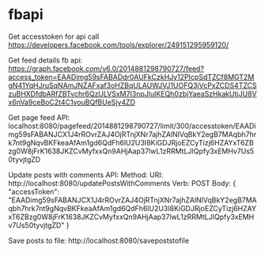 # fbapi

Get accesstoken for api call
https://developers.facebook.com/tools/explorer/249151295959120/

Get feed details fb api:
https://graph.facebook.com/v6.0/2014881298790727/feed?access_token=EAADimg59sFABADdr0AUFkCzkHJy12PIcpSdTZCf8MGT2MgN41YqHJruSqNAmJNZAFxaf3oHZBqULAUWJVJ1UOFQ3jVcPxZCDS4TZCSzuBHXDfdbARfZBTvchr6QzULVSxM7I3npJluIKEQh0zbjYaeaSzHkakUtjJU8Vx6nVa9ceBoC2t4C1vouBQfBUeSjy4ZD

Get page feed API:
localhost:8080/pagefeed/2014881298790727/limit/300/accesstoken/EAADimg59sFABANJCX1J4rROvrZAJ4OjRTnjXNr7ajhZAlNlVqBkY2egB7MAqbh7hrk7nt9gNqvBKFkeaAfAm1gd6QdFh6lU2U3I8KiGDJRjoEZCyTizj6HZAYxT6ZBzg0W8jFrK1638JKZCvMyfxxQn9AHjAap37lwL1zRRMtLJIQpfy3xEMHv7Us50tyvjtgZD

Update posts with comments API:
Method:
URI: http://localhost:8080/updatePostsWithComments
Verb: POST
Body:
{
	"accessToken": "EAADimg59sFABANJCX1J4rROvrZAJ4OjRTnjXNr7ajhZAlNlVqBkY2egB7MAqbh7hrk7nt9gNqvBKFkeaAfAm1gd6QdFh6lU2U3I8KiGDJRjoEZCyTizj6HZAYxT6ZBzg0W8jFrK1638JKZCvMyfxxQn9AHjAap37lwL1zRRMtLJIQpfy3xEMHv7Us50tyvjtgZD"
}

Save posts to file:
http://localhost:8080/savepoststofile